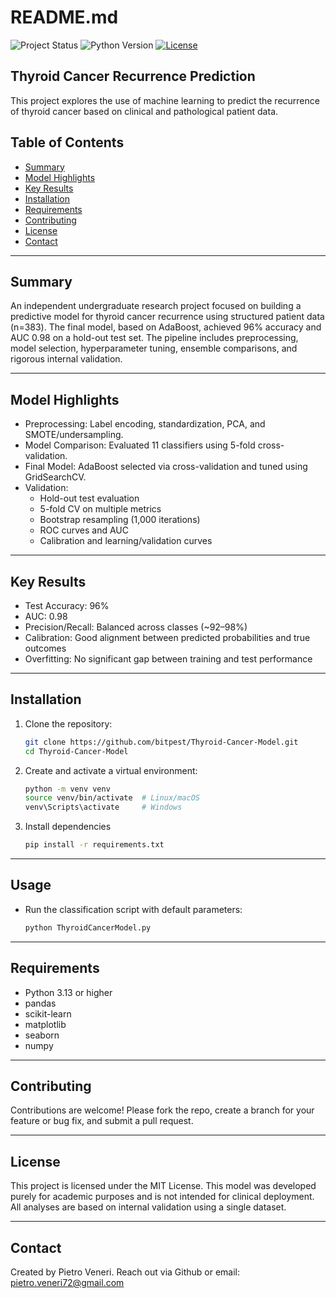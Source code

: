 # README.md

![Project Status](https://img.shields.io/badge/status-active-brightgreen)
![Python Version](https://img.shields.io/badge/python-3.13%2B-blue)
[![License](https://img.shields.io/badge/license-MIT-lightgrey)](LICENSE)

## Thyroid Cancer Recurrence Prediction

This project explores the use of machine learning to predict the recurrence of thyroid cancer based on clinical and pathological patient data.

## Table of Contents

- [Summary](#summary)
- [Model Highlights](#modelhighlights)
- [Key Results](#keyresults)
- [Installation](#installation)
- [Requirements](#requirements)
- [Contributing](#contributing)
- [License](#license)
- [Contact](#contact)

---

## Summary

An independent undergraduate research project focused on building a predictive model for thyroid cancer recurrence using structured patient data (n=383). The final model, based on AdaBoost, achieved 96% accuracy and AUC 0.98 on a hold-out test set. The pipeline includes preprocessing, model selection, hyperparameter tuning, ensemble comparisons, and rigorous internal validation.

---

## Model Highlights

- Preprocessing: Label encoding, standardization, PCA, and SMOTE/undersampling.
- Model Comparison: Evaluated 11 classifiers using 5-fold cross-validation.
- Final Model: AdaBoost selected via cross-validation and tuned using GridSearchCV.
- Validation:
   - Hold-out test evaluation
   - 5-fold CV on multiple metrics
   - Bootstrap resampling (1,000 iterations)
   - ROC curves and AUC
   - Calibration and learning/validation curves

---

## Key Results

- Test Accuracy: 96%
- AUC: 0.98
- Precision/Recall: Balanced across classes (~92–98%)
- Calibration: Good alignment between predicted probabilities and true outcomes
- Overfitting: No significant gap between training and test performance
  
---

## Installation

1. Clone the repository:
   ```bash
   git clone https://github.com/bitpest/Thyroid-Cancer-Model.git
   cd Thyroid-Cancer-Model
   
2. Create and activate a virtual environment:
   ```bash
   python -m venv venv
   source venv/bin/activate  # Linux/macOS
   venv\Scripts\activate     # Windows

3. Install dependencies
   ```bash
   pip install -r requirements.txt

---

## Usage

- Run the classification script with default parameters:
  ```bash
  python ThyroidCancerModel.py

---

## Requirements

- Python 3.13 or higher
- pandas
- scikit-learn
- matplotlib
- seaborn
- numpy
  
---

## Contributing

Contributions are welcome! Please fork the repo, create a branch for your feature or bug fix, and submit a pull request.

---

## License

This project is licensed under the MIT License.
This model was developed purely for academic purposes and is not intended for clinical deployment. All analyses are based on internal validation using a single dataset.

---

## Contact

Created by Pietro Veneri. Reach out via Github or email: pietro.veneri72@gmail.com
